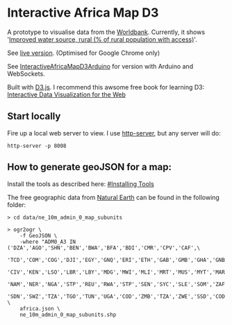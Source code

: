 Interactive Africa Map D3
======================
A prototype to visualise data from the [Worldbank](http://www.worldbank.org/). Currently, it shows '[Improved water source, rural (% of rural population with access)](http://data.worldbank.org/indicator/SH.H2O.SAFE.RU.ZS)'.

See [live version](http://weidenfreak.github.io/InteractiveAfricaMapD3/). (Optimised for Google Chrome only)

See [InteractiveAfricaMapD3Arduino](https://github.com/weidenfreak/InteractiveAfricaMapD3Arduino) for version with Arduino and WebSockets.

Built with [D3.js](http://d3js.org/). I recommend this awsome free book for learning D3: [Interactive Data Visualization for the Web](http://chimera.labs.oreilly.com/books/1230000000345/index.html)

Start locally
------------
Fire up a local web server to view. I use [http-server](https://github.com/nodeapps/http-server), but any server will do:
```
http-server -p 8008
```

How to generate geoJSON for a map:
----------------------------------
Install the tools as described here: [#Installing Tools](http://bost.ocks.org/mike/map/)

The free geographic data from [Natural Earth](http://www.naturalearthdata.com/)
can be found in the following folder:

```
> cd data/ne_10m_admin_0_map_subunits

> ogr2ogr \
    -f GeoJSON \
    -where "ADM0_A3 IN ('DZA','AGO','SHN','BEN','BWA','BFA','BDI','CMR','CPV','CAF',\
    'TCD','COM','COG','DJI','EGY','GNQ','ERI','ETH','GAB','GMB','GHA','GNB','GIN',\
    'CIV','KEN','LSO','LBR','LBY','MDG','MWI','MLI','MRT','MUS','MYT','MAR','MOZ',\
    'NAM','NER','NGA','STP','REU','RWA','STP','SEN','SYC','SLE','SOM','ZAF','SHN',\
    'SDN','SWZ','TZA','TGO','TUN','UGA','COD','ZMB','TZA','ZWE','SSD','COD')" \
    africa.json \
    ne_10m_admin_0_map_subunits.shp
```
